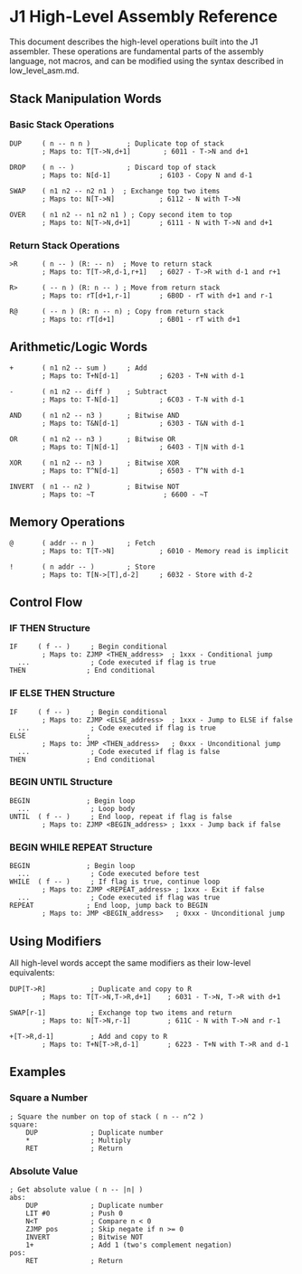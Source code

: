 # J1 High-Level Assembly Reference

This document describes the high-level operations built into the J1 assembler. These operations are fundamental parts of the assembly language, not macros, and can be modified using the syntax described in low_level_asm.md.

## Stack Manipulation Words

### Basic Stack Operations
```
DUP     ( n -- n n )         ; Duplicate top of stack
        ; Maps to: T[T->N,d+1]        ; 6011 - T->N and d+1

DROP    ( n -- )             ; Discard top of stack
        ; Maps to: N[d-1]            ; 6103 - Copy N and d-1

SWAP    ( n1 n2 -- n2 n1 )  ; Exchange top two items
        ; Maps to: N[T->N]           ; 6112 - N with T->N

OVER    ( n1 n2 -- n1 n2 n1 ) ; Copy second item to top
        ; Maps to: N[T->N,d+1]       ; 6111 - N with T->N and d+1
```

### Return Stack Operations
```
>R      ( n -- ) (R: -- n)  ; Move to return stack
        ; Maps to: T[T->R,d-1,r+1]   ; 6027 - T->R with d-1 and r+1

R>      ( -- n ) (R: n -- ) ; Move from return stack
        ; Maps to: rT[d+1,r-1]       ; 6B0D - rT with d+1 and r-1

R@      ( -- n ) (R: n -- n) ; Copy from return stack
        ; Maps to: rT[d+1]           ; 6B01 - rT with d+1
```

## Arithmetic/Logic Words
```
+       ( n1 n2 -- sum )     ; Add
        ; Maps to: T+N[d-1]          ; 6203 - T+N with d-1

-       ( n1 n2 -- diff )    ; Subtract
        ; Maps to: T-N[d-1]          ; 6C03 - T-N with d-1

AND     ( n1 n2 -- n3 )      ; Bitwise AND
        ; Maps to: T&N[d-1]          ; 6303 - T&N with d-1

OR      ( n1 n2 -- n3 )      ; Bitwise OR
        ; Maps to: T|N[d-1]          ; 6403 - T|N with d-1

XOR     ( n1 n2 -- n3 )      ; Bitwise XOR
        ; Maps to: T^N[d-1]          ; 6503 - T^N with d-1

INVERT  ( n1 -- n2 )         ; Bitwise NOT
        ; Maps to: ~T                 ; 6600 - ~T
```

## Memory Operations
```
@       ( addr -- n )        ; Fetch
        ; Maps to: T[T->N]           ; 6010 - Memory read is implicit

!       ( n addr -- )        ; Store
        ; Maps to: T[N->[T],d-2]     ; 6032 - Store with d-2
```

## Control Flow

### IF THEN Structure
```
IF     ( f -- )     ; Begin conditional
        ; Maps to: ZJMP <THEN_address>  ; 1xxx - Conditional jump
  ...               ; Code executed if flag is true
THEN               ; End conditional
```

### IF ELSE THEN Structure
```
IF     ( f -- )     ; Begin conditional
        ; Maps to: ZJMP <ELSE_address>  ; 1xxx - Jump to ELSE if false
  ...               ; Code executed if flag is true
ELSE               ; 
        ; Maps to: JMP <THEN_address>   ; 0xxx - Unconditional jump
  ...               ; Code executed if flag is false
THEN               ; End conditional
```

### BEGIN UNTIL Structure
```
BEGIN              ; Begin loop
  ...               ; Loop body
UNTIL  ( f -- )     ; End loop, repeat if flag is false
        ; Maps to: ZJMP <BEGIN_address> ; 1xxx - Jump back if false
```

### BEGIN WHILE REPEAT Structure
```
BEGIN              ; Begin loop
  ...               ; Code executed before test
WHILE  ( f -- )     ; If flag is true, continue loop
        ; Maps to: ZJMP <REPEAT_address> ; 1xxx - Exit if false
  ...               ; Code executed if flag was true
REPEAT             ; End loop, jump back to BEGIN
        ; Maps to: JMP <BEGIN_address>   ; 0xxx - Unconditional jump
```

## Using Modifiers

All high-level words accept the same modifiers as their low-level equivalents:

```
DUP[T->R]           ; Duplicate and copy to R
        ; Maps to: T[T->N,T->R,d+1]    ; 6031 - T->N, T->R with d+1

SWAP[r-1]           ; Exchange top two items and return
        ; Maps to: N[T->N,r-1]         ; 611C - N with T->N and r-1

+[T->R,d-1]         ; Add and copy to R
        ; Maps to: T+N[T->R,d-1]       ; 6223 - T+N with T->R and d-1
```

## Examples

### Square a Number
```
; Square the number on top of stack ( n -- n^2 )
square:
    DUP             ; Duplicate number
    *               ; Multiply
    RET             ; Return
```

### Absolute Value
```
; Get absolute value ( n -- |n| )
abs:
    DUP             ; Duplicate number
    LIT #0          ; Push 0
    N<T             ; Compare n < 0
    ZJMP pos        ; Skip negate if n >= 0
    INVERT          ; Bitwise NOT
    1+              ; Add 1 (two's complement negation)
pos:
    RET             ; Return
```